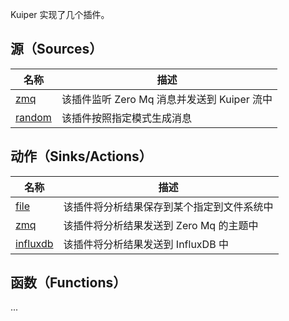 Kuiper 实现了几个插件。

## 源（Sources）

| 名称                  | 描述                                                  |
| --------------------- | ------------------------------------------------------------ |
| [zmq](sources/zmq.md)| 该插件监听 Zero Mq 消息并发送到 Kuiper 流中 |
| [random](sources/random.md) | 该插件按照指定模式生成消息   |



## 动作（Sinks/Actions）



| 名称                  | 描述                                                  |
| --------------------- | ------------------------------------------------------------ |
| [file](sinks/file.md) | 该插件将分析结果保存到某个指定到文件系统中 |
| [zmq](sinks/zmq.md)   | 该插件将分析结果发送到 Zero Mq 的主题中  |
| [influxdb](sinks/influxdb.md)   | 该插件将分析结果发送到 InfluxDB 中  |




## 函数（Functions）

...

